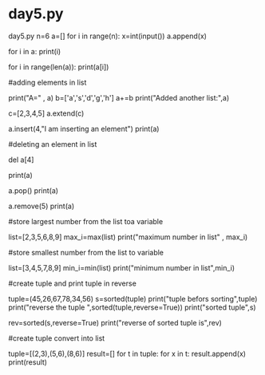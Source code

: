 # day5.py
day5.py
n=6
a=[]
for i in range(n):
     x=int(input())
     a.append(x)

for i in a:
    print(i)

for i in range(len(a)):
        print(a[i])

#adding elements in list

print("A=" , a)
b=['a','s','d','g','h']
a+=b
print("Added another list:",a)

c=[2,3,4,5]
a.extend(c)

a.insert(4,"I am inserting an element")
print(a)

#deleting an element in list

del a[4]

print(a)

a.pop()
print(a)

a.remove(5)
print(a)

#store largest number from the list toa variable

list=[2,3,5,6,8,9]
max_i=max(list)
print("maximum number in list" , max_i)

#store smallest number from the list to variable

list=[3,4,5,7,8,9]
min_i=min(list)
print("minimum number in list",min_i)


#create tuple and print tuple in reverse

tuple=(45,26,67,78,34,56)
s=sorted(tuple)
print("tuple befors sorting",tuple)
print("reverse the tuple ",sorted(tuple,reverse=True))
print("sorted tuple",s)

rev=sorted(s,reverse=True)
print("reverse of sorted tuple is",rev)

#create tuple convert into list

tuple=[(2,3),(5,6),(8,6)]
result=[]
for t in tuple:
    for x in t:
        result.append(x)
print(result)
